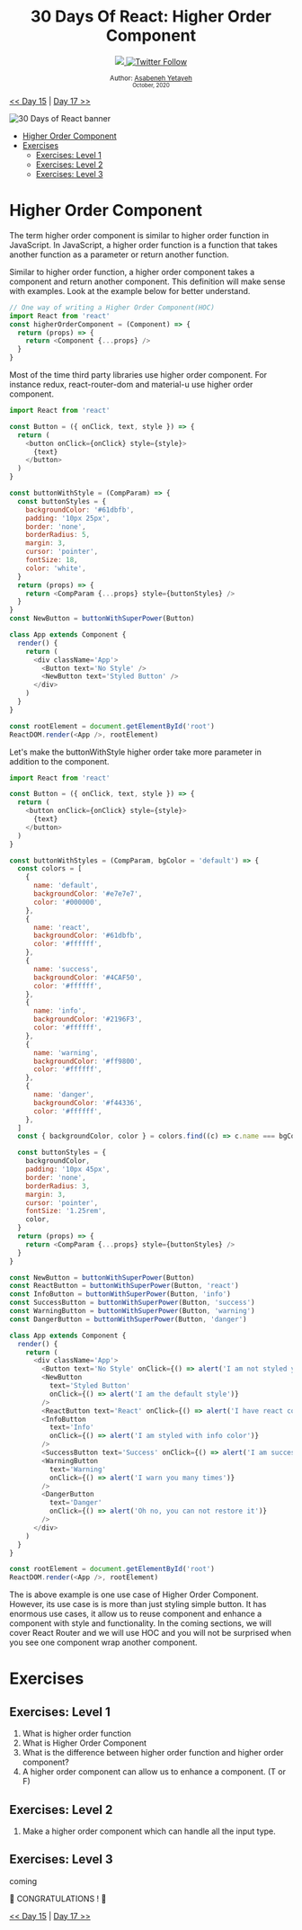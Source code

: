 <div align="center">
  <h1> 30 Days Of React: Higher Order Component</h1>
  <a class="header-badge" target="_blank" href="https://www.linkedin.com/in/asabeneh/">
  <img src="https://img.shields.io/badge/style--5eba00.svg?label=LinkedIn&logo=linkedin&style=social">
  </a>
  <a class="header-badge" target="_blank" href="https://twitter.com/Asabeneh">
  <img alt="Twitter Follow" src="https://img.shields.io/twitter/follow/asabeneh?style=social">
  </a>

<sub>Author:
<a href="https://www.linkedin.com/in/asabeneh/" target="_blank">Asabeneh Yetayeh</a><br>
<small> October, 2020</small>
</sub>

</div>

[<< Day 15](../15_Third_Party_Packages/15_third_party_packages.md) | [Day 17 >>]()

![30 Days of React banner](../images/30_days_of_react_banner_day_16.jpg)

- [Higher Order Component](#higher-order-component)
- [Exercises](#exercises)
  - [Exercises: Level 1](#exercises-level-1)
  - [Exercises: Level 2](#exercises-level-2)
  - [Exercises: Level 3](#exercises-level-3)

# Higher Order Component

The term higher order component is similar to higher order function in JavaScript. In JavaScript, a higher order function is a function that takes another function as a parameter or return another function.

Similar to higher order function, a higher order component takes a component and return another component.
This definition will make sense with examples. Look at the example below for better understand.

```js
// One way of writing a Higher Order Component(HOC)
import React from 'react'
const higherOrderComponent = (Component) => {
  return (props) => {
    return <Component {...props} />
  }
}
```

Most of the time third party libraries use higher order component. For instance redux, react-router-dom and material-u use higher order component.

```js
import React from 'react'

const Button = ({ onClick, text, style }) => {
  return (
    <button onClick={onClick} style={style}>
      {text}
    </button>
  )
}

const buttonWithStyle = (CompParam) => {
  const buttonStyles = {
    backgroundColor: '#61dbfb',
    padding: '10px 25px',
    border: 'none',
    borderRadius: 5,
    margin: 3,
    cursor: 'pointer',
    fontSize: 18,
    color: 'white',
  }
  return (props) => {
    return <CompParam {...props} style={buttonStyles} />
  }
}
const NewButton = buttonWithSuperPower(Button)

class App extends Component {
  render() {
    return (
      <div className='App'>
        <Button text='No Style' />
        <NewButton text='Styled Button' />
      </div>
    )
  }
}

const rootElement = document.getElementById('root')
ReactDOM.render(<App />, rootElement)
```

Let's make the buttonWithStyle higher order take more parameter in addition to the component.

```js
import React from 'react'

const Button = ({ onClick, text, style }) => {
  return (
    <button onClick={onClick} style={style}>
      {text}
    </button>
  )
}

const buttonWithStyles = (CompParam, bgColor = 'default') => {
  const colors = [
    {
      name: 'default',
      backgroundColor: '#e7e7e7',
      color: '#000000',
    },
    {
      name: 'react',
      backgroundColor: '#61dbfb',
      color: '#ffffff',
    },
    {
      name: 'success',
      backgroundColor: '#4CAF50',
      color: '#ffffff',
    },
    {
      name: 'info',
      backgroundColor: '#2196F3',
      color: '#ffffff',
    },
    {
      name: 'warning',
      backgroundColor: '#ff9800',
      color: '#ffffff',
    },
    {
      name: 'danger',
      backgroundColor: '#f44336',
      color: '#ffffff',
    },
  ]
  const { backgroundColor, color } = colors.find((c) => c.name === bgColor)

  const buttonStyles = {
    backgroundColor,
    padding: '10px 45px',
    border: 'none',
    borderRadius: 3,
    margin: 3,
    cursor: 'pointer',
    fontSize: '1.25rem',
    color,
  }
  return (props) => {
    return <CompParam {...props} style={buttonStyles} />
  }
}

const NewButton = buttonWithSuperPower(Button)
const ReactButton = buttonWithSuperPower(Button, 'react')
const InfoButton = buttonWithSuperPower(Button, 'info')
const SuccessButton = buttonWithSuperPower(Button, 'success')
const WarningButton = buttonWithSuperPower(Button, 'warning')
const DangerButton = buttonWithSuperPower(Button, 'danger')

class App extends Component {
  render() {
    return (
      <div className='App'>
        <Button text='No Style' onClick={() => alert('I am not styled yet')} />
        <NewButton
          text='Styled Button'
          onClick={() => alert('I am the default style')}
        />
        <ReactButton text='React' onClick={() => alert('I have react color')} />
        <InfoButton
          text='Info'
          onClick={() => alert('I am styled with info color')}
        />
        <SuccessButton text='Success' onClick={() => alert('I am succesful')} />
        <WarningButton
          text='Warning'
          onClick={() => alert('I warn you many times')}
        />
        <DangerButton
          text='Danger'
          onClick={() => alert('Oh no, you can not restore it')}
        />
      </div>
    )
  }
}

const rootElement = document.getElementById('root')
ReactDOM.render(<App />, rootElement)
```

The is above example is one use case of Higher Order Component. However, its use case is is more than just styling simple button. It has enormous use cases, it allow us to reuse component and enhance a component with style and functionality. In the coming sections, we will cover React Router and we will use HOC and you will not be surprised when you see one component wrap another component.

# Exercises

## Exercises: Level 1

1. What is higher order function
2. What is Higher Order Component
3. What is the difference between higher order function and higher order component?
4. A higher order component can allow us to enhance a component. (T or F)

## Exercises: Level 2

1. Make a higher order component which can handle all the input type.

## Exercises: Level 3

coming

🎉 CONGRATULATIONS ! 🎉

[<< Day 15](../15_Third_Party_Packages/15_third_party_packages.md) | [Day 17 >>]()
